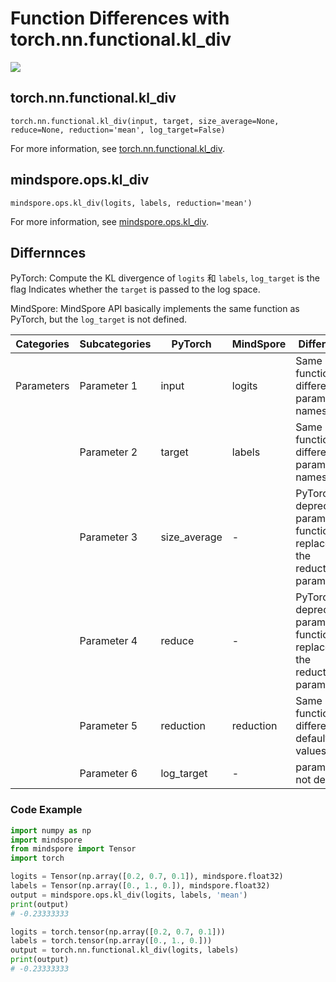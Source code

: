 # Function Differences with torch.nn.functional.kl_div

<a href="https://gitee.com/mindspore/docs/blob/master/docs/mindspore/source_en/note/api_mapping/pytorch_diff/kl_div.md" target="_blank"><img src="https://mindspore-website.obs.cn-north-4.myhuaweicloud.com/website-images/master/resource/_static/logo_source_en.png"></a>

## torch.nn.functional.kl_div

```text
torch.nn.functional.kl_div(input, target, size_average=None, reduce=None, reduction='mean', log_target=False)
```

For more information, see [torch.nn.functional.kl_div](https://pytorch.org/docs/1.8.1/nn.functional.html#torch.nn.functional.kl_div).

## mindspore.ops.kl_div

```text
mindspore.ops.kl_div(logits, labels, reduction='mean')
```

For more information, see [mindspore.ops.kl_div](https://www.mindspore.cn/docs/en/master/api_python/ops/mindspore.ops.kl_div.html#mindspore.ops.kl_div).

## Differnnces

PyTorch: Compute the KL divergence of  `logits` 和 `labels`, `log_target` is the flag Indicates whether the `target` is passed to the log space.

MindSpore: MindSpore API basically implements the same function as PyTorch, but the `log_target` is not defined.

| Categories | Subcategories |PyTorch | MindSpore | Difference |
| ---- | ----- | ------- | --------- | ------------- |
| Parameters | Parameter 1 | input | logits  | Same function, different parameter names          |
|      | Parameter 2 | target | labels | Same function, different parameter names |
|      | Parameter 3 | size_average    | -    | PyTorch deprecated parameters, functionally replaced by the reduction parameter          |
|      | Parameter 4 | reduce    | -    | PyTorch deprecated parameters, functionally replaced by the reduction parameter        |
|      | Parameter 5 | reduction | reduction | Same function, different default values. |
|      | Parameter 6| log_target    | -    | parameter not defined    |

### Code Example

```python
import numpy as np
import mindspore
from mindspore import Tensor
import torch

logits = Tensor(np.array([0.2, 0.7, 0.1]), mindspore.float32)
labels = Tensor(np.array([0., 1., 0.]), mindspore.float32)
output = mindspore.ops.kl_div(logits, labels, 'mean')
print(output)
# -0.23333333

logits = torch.tensor(np.array([0.2, 0.7, 0.1]))
labels = torch.tensor(np.array([0., 1., 0.]))
output = torch.nn.functional.kl_div(logits, labels)
print(output)
# -0.23333333
```
